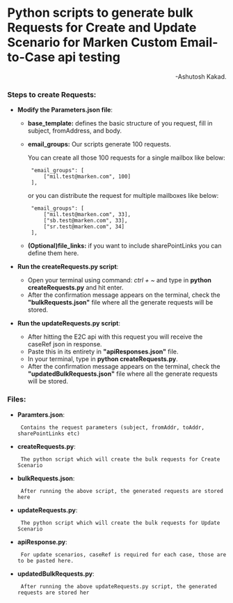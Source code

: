 
<!-- Please Press ctrl + shift + v to view this file -->

# Python scripts to generate bulk Requests for Create and Update Scenario for Marken Custom Email-to-Case api testing 

<p align="right">-Ashutosh Kakad.</p>


### Steps to create Requests:
- **Modify the Parameters.json file**:
     - **base_template:** defines the basic structure of you request, fill in subject, fromAddress, and body.
     - **email_groups:** Our scripts generate 100 requests.
    
        You can create all those 100 requests for a single mailbox like below: 


            "email_groups": [
                ["mil.test@marken.com", 100]
            ],
        or you can distribute the request for multiple mailboxes like below:


            "email_groups": [
                ["mil.test@marken.com", 33],
                ["sb.test@marken.com", 33],
                ["sr.test@marken.com", 34]
            ],
    
     - **(Optional)file_links:** if you want to include sharePointLinks you can define them here.

- **Run the createRequests.py script**:
     - Open your terminal using command: *ctrl + ~* and type in **python createRequests.py** and hit enter.
     - After the confirmation message appears on the terminal, check the **"bulkRequests.json"** file where all the generate requests will be stored.

- **Run the updateRequests.py script**:
     - After hitting the E2C api with this request you will receive the caseRef json in response. 
     - Paste this in its entirety in **"apiResponses.json"** file.
     - In your terminal, type in **python createRequests.py**.
     - After the confirmation message appears on the terminal, check the **"updatedBulkRequests.json"** file where all the generate requests will be stored.


### Files:
 - **Paramters.json**:    
 
        Contains the request parameters (subject, fromAddr, toAddr, sharePointLinks etc)
 - **createRequests.py**: 
 
        The python script which will create the bulk requests for Create Scenario 
 - **bulkRequests.json**: 
 
        After running the above script, the generated requests are stored here
 - **updateRequests.py**: 
 
        The python script which will create the bulk requests for Update Scenario 
 - **apiResponse.py**: 
 
        For update scenarios, caseRef is required for each case, those are to be pasted here. 
 - **updatedBulkRequests.py**: 
 
        After running the above updateRequests.py script, the generated requests are stored her
